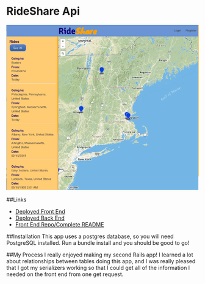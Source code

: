 # RideShare Api 

![screenshot](./images/screenshot.png)

##Links
* [Deployed Front End](http://raq929.github.io/ride-share-front-end/)
* [Deployed Back End](https://glacial-atoll-7078.herokuapp.com)
* [Front End Repo/Complete README](https://github.com/raq929/ride-share-front-end)

##Installation
This app uses a postgres database, so you will need PostgreSQL installed.
Run a bundle install and you should be good to go! 

##My Process
I really enjoyed making my second Rails app! I learned a lot about relationships between tables doing this app, and I was really pleased that I got my serializers working so that I could get all of the information I needed on the front end from one get request. 
